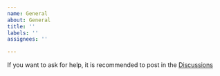 ```yaml
---
name: General
about: General
title: ''
labels: ''
assignees: ''

---
```

If you want to ask for help, it is recommended to post in the [Discussions](https://github.com/siderakb/pmw3360-pcb/discussions/new?category=q-a)

